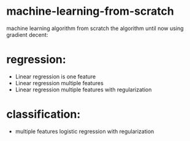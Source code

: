# machine-learning-from-scratch
machine learning algorithm from scratch
the algorithm until now
using gradient decent:
# regression:
  * Linear regression is one feature
  * Linear regression multiple features
  * Linear regression multiple features with regularization

# classification:
  * multiple features logistic regression with regularization
  
